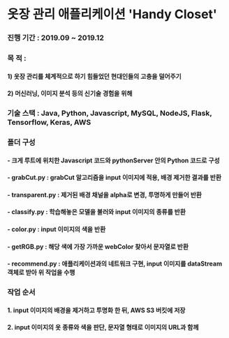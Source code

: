 # 옷장 관리 애플리케이션 'Handy Closet'


### 진행 기간 : 2019.09 ~ 2019.12
###   목  적  :
####  1) 옷장 관리를 체계적으로 하기 힘들었던 현대인들의 고충을 덜어주기
####  2) 머신러닝, 이미지 분석 등의 신기술 경험을 위해
### 기술 스택 : Java, Python, Javascript, MySQL, NodeJS, Flask, Tensorflow, Keras, AWS

### 폴더 구성
#### - 크게 루트에 위치한 Javascript 코드와 pythonServer 안의 Python 코드로 구성
#### - grabCut.py : grabCut 알고리즘을 input 이미지에 적용, 배경 제거한 결과를 반환
#### - transparent.py : 제거된 배경 채널을 alpha로 변경, 투명하게 만들어 반환
#### - classify.py : 학습해놓은 모델을 불러와 input 이미지의 종류를 반환
#### - color.py : input 이미지의 색을 반환
#### - getRGB.py : 해당 색에 가장 가까운 webColor 찾아서 문자열로 반환
#### - recommend.py : 애플리케이션과의 네트워크 구현, input 이미지를 dataStream 객체로 받아 위 작업을 수행

### 작업 순서
#### 1. input 이미지의 배경을 제거하고 투명화 한 뒤, AWS S3 버킷에 저장
#### 2. input 이미지의 옷 종류와 색을 판단, 문자열 형태로 이미지의 URL과 함께 
